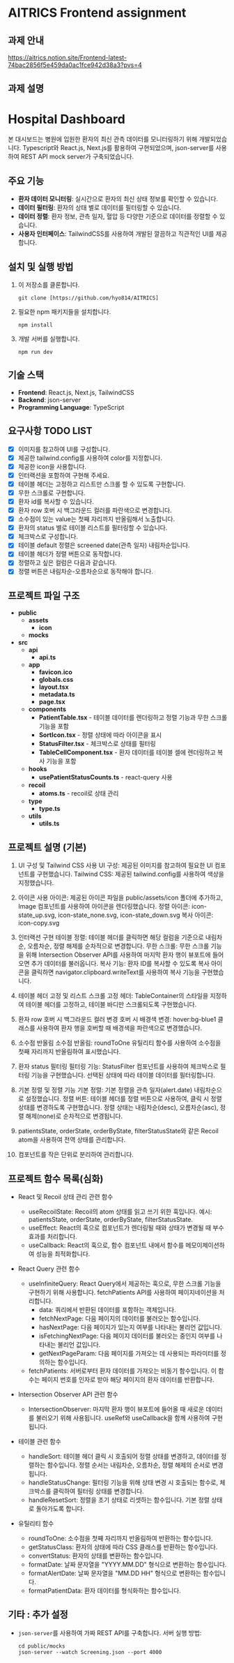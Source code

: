 # AITRICS Frontend assignment

## 과제 안내

https://aitrics.notion.site/Frontend-latest-74bac2856f5e459da0ac1fce942d38a3?pvs=4

## 과제 설명
# Hospital Dashboard

본 대시보드는 병원에 입원한 환자의 최신 관측 데이터를 모니터링하기 위해 개발되었습니다. Typescript와 React.js, Next.js를 활용하여 구현되었으며, json-server를 사용하여 REST API mock server가 구축되었습니다.

## 주요 기능

- **환자 데이터 모니터링**: 실시간으로 환자의 최신 상태 정보를 확인할 수 있습니다.
- **데이터 필터링**: 환자의 상태 별로 데이터를 필터링할 수 있습니다.
- **데이터 정렬**: 환자 정보, 관측 일자, 혈압 등 다양한 기준으로 데이터를 정렬할 수 있습니다.
- **사용자 인터페이스**: TailwindCSS를 사용하여 개발된 깔끔하고 직관적인 UI를 제공합니다.

## 설치 및 실행 방법

1. 이 저장소를 클론합니다.
   ```
   git clone [https://github.com/hyo814/AITRICS]
   ```
2. 필요한 npm 패키지들을 설치합니다.
   ```
   npm install
   ```
3. 개발 서버를 실행합니다.
   ```
   npm run dev
   ```

## 기술 스택

- **Frontend**: React.js, Next.js, TailwindCSS
- **Backend**: json-server
- **Programming Language**: TypeScript

## 요구사항 TODO LIST
- [X] 이미지를 참고하여 UI를 구성합니다.
- [X] 제공한 tailwind.config를 사용하여 color를 지정합니다.
- [X] 제공한 icon을 사용합니다.
- [X] 인터랙션을 포함하여 구현해 주세요.
- [X] 테이블 헤더는 고정하고 리스트만 스크롤 할 수 있도록 구현합니다.
- [X] 무한 스크롤로 구현합니다.
- [X] 환자 id를 복사할 수 있습니다.
- [X] 환자 row 호버 시 백그라운드 컬러를 파란색으로 변경합니다.
- [X] 소수점이 있는 value는 첫째 자리까지 반올림해서 노출합니다.
- [X] 환자의 status 별로 테이블 리스트를 필터링할 수 있습니다.
- [X] 체크박스로 구성합니다.
- [X] 테이블 default 정렬은 screened date(관측 일자) 내림차순입니다.
- [X] 테이블 헤더가 정렬 버튼으로 동작합니다.
- [X] 정렬하고 싶은 컬럼은 다음과 같습니다.
- [X] 정렬 버튼은 내림차순-오름차순으로 동작해야 합니다.

## 프로젝트 파일 구조

- **public**
    - **assets**            
        - **icon**
    - **mocks**
- **src**
    - **api**
        - **api.ts**
    - **app**             
        - **favicon.ico**
        - **globals.css**
        - **layout.tsx**
        - **metadata.ts**
        - **page.tsx**
    - **components**
        - **PatientTable.tsx** - 테이블 데이터를 렌더링하고 정렬 기능과 무한 스크롤 기능을 포함
        - **SortIcon.tsx** - 정렬 상태에 따라 아이콘을 표시
        - **StatusFilter.tsx** - 체크박스로 상태를 필터링
        - **TableCellComponent.tsx** - 환자 데이터를 테이블 셀에 렌더링하고 복사 기능을 포함
    - **hooks**             
        - **usePatientStatusCounts.ts** - react-query 사용
    - **recoil**
        - **atoms.ts** - recoil로 상태 관리
    - **type**
        - **type.ts**
    - **utils**
        - **utils.ts**


## 프로젝트 설명 (기본)
1. UI 구성 및 Tailwind CSS 사용
   UI 구성: 제공된 이미지를 참고하여 필요한 UI 컴포넌트를 구현했습니다.
   Tailwind CSS: 제공된 tailwind.config를 사용하여 색상을 지정했습니다.

 
2. 아이콘 사용
   아이콘: 제공된 아이콘 파일을 public/assets/icon 폴더에 추가하고, Image 컴포넌트를 사용하여 아이콘을 렌더링했습니다.
   정렬 아이콘: icon-state_up.svg, icon-state_none.svg, icon-state_down.svg
   복사 아이콘: icon-copy.svg

 
3. 인터랙션 구현
   테이블 정렬: 테이블 헤더를 클릭하면 해당 컬럼을 기준으로 내림차순, 오름차순, 정렬 해제를 순차적으로 변경합니다.
   무한 스크롤: 무한 스크롤 기능을 위해 Intersection Observer API를 사용하여 마지막 환자 행이 뷰포트에 들어오면 추가 데이터를 불러옵니다.
   복사 기능: 환자 ID를 복사할 수 있도록 복사 아이콘을 클릭하면 navigator.clipboard.writeText를 사용하여 복사 기능을 구현했습니다.


4. 테이블 헤더 고정 및 리스트 스크롤
   고정 헤더: TableContainer의 스타일을 지정하여 테이블 헤더를 고정하고, 테이블 바디만 스크롤되도록 구현했습니다.

 
5. 환자 row 호버 시 백그라운드 컬러 변경
   호버 시 배경색 변경: hover:bg-blue1 클래스를 사용하여 환자 행을 호버할 때 배경색을 파란색으로 변경했습니다.


6. 소수점 반올림
   소수점 반올림: roundToOne 유틸리티 함수를 사용하여 소수점을 첫째 자리까지 반올림하여 표시했습니다.


7. 환자 status 필터링
   필터링 기능: StatusFilter 컴포넌트를 사용하여 체크박스로 필터링 기능을 구현했습니다. 선택된 상태에 따라 테이블 데이터를 필터링합니다.


8. 기본 정렬 및 정렬 기능
   기본 정렬: 기본 정렬을 관측 일자(alert.date) 내림차순으로 설정했습니다.
   정렬 버튼: 테이블 헤더를 정렬 버튼으로 사용하여, 클릭 시 정렬 상태를 변경하도록 구현했습니다. 정렬 상태는 내림차순(desc), 오름차순(asc), 정렬 해제(none)로 순차적으로 변경됩니다.


9. patientsState, orderState, orderByState, filterStatusState와 같은 Recoil atom을 사용하여 전역 상태를 관리합니다.


10. 컴포넌트를 작은 단위로 분리하여 관리합니다.


## 프로젝트 함수 목록(심화)
- React 및 Recoil 상태 관리 관련 함수
  - useRecoilState: Recoil의 atom 상태를 읽고 쓰기 위한 훅입니다. 예시: patientsState, orderState, orderByState, filterStatusState.
  - useEffect: React의 훅으로 컴포넌트가 렌더링될 때와 상태가 변경될 때 부수효과를 처리합니다.
  - useCallback: React의 훅으로, 함수 컴포넌트 내에서 함수를 메모이제이션하여 성능을 최적화합니다.


- React Query 관련 함수
  - useInfiniteQuery: React Query에서 제공하는 훅으로, 무한 스크롤 기능을 구현하기 위해 사용합니다. fetchPatients API를 사용하여 페이지네이션을 처리합니다.
    - data: 쿼리에서 반환된 데이터를 포함하는 객체입니다.
    - fetchNextPage: 다음 페이지의 데이터를 불러오는 함수입니다.
    - hasNextPage: 다음 페이지가 있는지 여부를 나타내는 불리언 값입니다.
    - isFetchingNextPage: 다음 페이지 데이터를 불러오는 중인지 여부를 나타내는 불리언 값입니다.
    - getNextPageParam: 다음 페이지를 가져오는 데 사용되는 파라미터를 정의하는 함수입니다.
  - fetchPatients: 서버로부터 환자 데이터를 가져오는 비동기 함수입니다. 이 함수는 페이지 번호를 인자로 받아 해당 페이지의 환자 데이터를 반환합니다.


- Intersection Observer API 관련 함수
  - IntersectionObserver: 마지막 환자 행이 뷰포트에 들어올 때 새로운 데이터를 불러오기 위해 사용됩니다. useRef와 useCallback을 함께 사용하여 구현됩니다.


- 테이블 관련 함수
  - handleSort: 테이블 헤더 클릭 시 호출되어 정렬 상태를 변경하고, 데이터를 정렬하는 함수입니다. 정렬 순서는 내림차순, 오름차순, 정렬 해제의 순서로 변경됩니다.
  - handleStatusChange: 필터링 기능을 위해 상태 변경 시 호출되는 함수로, 체크박스를 클릭하여 필터링 상태를 변경합니다.
  - handleResetSort: 정렬을 초기 상태로 리셋하는 함수입니다. 기본 정렬 상태로 돌아가도록 합니다.


- 유틸리티 함수
  - roundToOne: 소수점을 첫째 자리까지 반올림하여 반환하는 함수입니다.
  - getStatusClass: 환자의 상태에 따라 CSS 클래스를 반환하는 함수입니다.
  - convertStatus: 환자의 상태를 변환하는 함수입니다.
  - formatDate: 날짜 문자열을 "YYYY.MM.DD" 형식으로 변환하는 함수입니다.
  - formatAlertDate: 날짜 문자열을 "MM.DD HH" 형식으로 변환하는 함수입니다.
  - formatPatientData: 환자 데이터를 형식화하는 함수입니다.


## 기타 : 추가 설정

- `json-server`를 사용하여 가짜 REST API를 구축합니다. 서버 실행 방법:
   ```
   cd public/mocks
   json-server --watch Screening.json --port 4000
   ```

